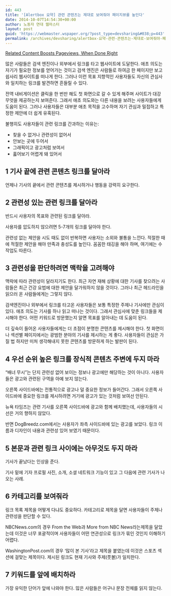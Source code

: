 ```yaml
---
id: 443
title: '[Alertbox 요약] 관련 콘텐츠는 제대로 보여줘야 페이지뷰를 높인다'
date: 2014-10-07T14:54:30+00:00
author: 노동자 연대 웹마스터
layout: post
guid: 'https://webmaster.wspaper.org/?post_type=devsharing&#038;p=443'
permalink: /archives/devsharing/alertbox-요약-관련-콘텐츠는-제대로-보여줘야-페이지뷰를
---
```

<a href="http://nngroup.us4.list-manage.com/track/click?u=538d934a891681a5d850bb4e5&id=e401fb34e2&e=32cb419f12" target="_self">Related Content Boosts Pageviews, When Done Right</a>

많은 사람들은 검색 엔진이나 외부에서 링크를 타고 웹사이트에 도달한다. 애초 의도는 자기가 필요한 정보를 얻어가는 것이고 검색 엔진은 사람들로 하여금 한 페이지만 보고 쉽사리 웹사이트를 떠나게 한다. 그러나 이런 목표 지향적인 사용자들도 자신의 관심사와 일치하는 링크를 발견하면 흔들릴 수 있다.

전역 내비게이션은 클릭을 한 번만 해도 첫 화면으로 갈 수 있게 해주며 사이트가 대강 무엇을 제공하는지 보여준다. 그래서 애초 의도와는 다른 내용을 보려는 사용자들에게 도움이 된다. 그러나 사용자들은 대부분 애초 목적을 고수하며 자기 관심과 밀접하고 특정한 제안에 더 쉽게 유혹된다.

불행히도 사용자들이 관련 링크를 간과하는 이유는:

  * 찾을 수 없거나 관련성이 없어서
  * 안보는 곳에 두어서
  * 그래픽이고 광고처럼 보여서
  * 훓어보기 어렵게 돼 있어서

## 1 기사 끝에 관련 콘텐츠 링크를 달아라

언제나 기사의 끝에서 관련 콘텐츠를 제시하거나 행동을 강력히 요구한다.

## 2 관련성 있는 관련 링크를 달아라

반드시 사용자의 목표와 관련된 링크를 달아라.

사용자를 압도하지 않으려면 5-7개의 링크를 달아야 한다.

관련성 없는 제안을 시도 때도 없이 반복하면 사용자는 소외와 불통을 느낀다. 적절한 때에 적절한 제안을 해야 만족과 충성도를 높인다. 꼼꼼한 태깅을 해야 하며, 여기에는 수작업도 따른다.

## 3 관련성을 판단하려면 맥락을 고려해야

맥락에 따라 관련성이 달라지기도 한다. 최근 자연 재해 상황에 대한 기사를 찾으려는 사람들은 최근 건강 요법에 대한 제안을 달가워하지 않을 것이다. 그러나 최근 헤드라인을 읽으러 온 사람들에게는 그렇지 않다.

검색엔진이나 외부에서 링크를 타고온 사용자들은 보통 특정한 주제나 기사에만 관심이 있다. 애초 의도는 기사를 하나 읽고 떠나는 것이다. 그래서 관심사에 맞춘 링크들을 제시해야 한다. 어떤 키워드로 방문했는지 알면 목표를 알아내는 데 도움이 된다.

더 깊숙이 들어온 사용자들에게는 더 초점이 분명한 콘텐츠를 제시해야 한다. 첫 화면이나 섹션별 페이지에서는 광범한 분야의 기사를 제시하는 게 좋다. 사용자들이 관심은 가질 법 하지만 미처 생각해내지 못한 콘텐츠를 방문하게 하는 발판이 된다.

## 4 우선 순위 높은 링크를 장식적 콘텐츠 주변에 두지 마라

“배너 무시”는 단지 관련성 없어 보이는 정보나 광고에만 해당하는 것이 아니다. 사용자들은 광고와 관련된 구역을 아예 보지 않는다.

오른쪽 사이드바에는 전통적으로 광고나 덜 중요한 정보가 들어간다. 그래서 오른쪽 사이드바에 중요한 링크를 제시하려면 거기에 광고가 있는 것처럼 보여선 안된다.

뉴욕 타임즈는 관련 기사를 오른쪽 사이드바에 광고와 함께 배치했는데, 사용자들의 시선은 거의 향하지 않았다.

반면 DogBreedz.com에서는 사용자가 좌측 사이드바에 있는 광고를 보았다. 링크 이름과 디자인이 내용과 관련성 있어 보였기 때문이다.

## 5 본문과 관련 링크 사이에는 아무것도 두지 마라

기사가 끝났다는 인상을 준다.

기사 밑에 기자 프로필 사진, 소개, 소셜 네트워크 기능이 있고 그 다음에 관련 기사가 나오는 사례.

## 6 카테고리를 보여줘라

링크 목록 제목을 어떻게 다냐도 중요하다. 카테고리로 제목을 달면 사용자들이 주제나 관련성을 판단할 수 있다.

NBCNews.com의 경우 From the Web과 More from NBC News라는제목을 달았는데 이것은 너무 포괄적이며 사용자들이 어떤 연관성으로 링크가 묶인 것인지 이해하기 어렵다.

WashingtonPost.com의 경우 ‘많이 본 기사’라고 제목을 붙였는데 이것은 스포츠 섹션에 걸맞는 제목이다. 제시된 링크도 현재 기사와 주제(풋볼)가 일치한다.

## 7 키워드를 앞에 배치하라

가장 유익한 단어가 앞에 나와야 한다. 많은 사람들은 어구나 문장 전체를 읽지 않는다.